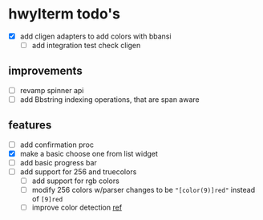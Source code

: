 # hwylterm todo's

- [x] add cligen adapters to add colors with bbansi
  - [ ] add integration test check cligen

## improvements

- [ ] revamp spinner api
- [ ] add Bbstring indexing operations, that are span aware

## features

- [ ] add confirmation proc
- [x] make a basic choose one from list widget
- [ ] add basic progress bar
- [ ] add support for 256 and truecolors
  - [ ] add support for rgb colors
  - [ ] modify 256 colors w/parser changes to be `"[color(9)]red"` instead of `[9]red`
  - [ ] improve color detection [ref](https://github.com/Textualize/rich/blob/4101991898ee7a09fe1706daca24af5e1e054862/rich/console.py#L791)

<!-- generated with <3 by daylinmorgan/todo -->
